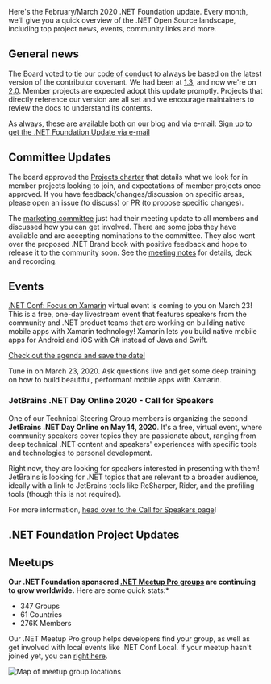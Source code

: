 Here's the February/March 2020 .NET Foundation update. Every month, we'll give you a quick overview of the .NET Open Source landscape, including top project news, events, community links and more.

## General news

The Board voted to tie our [code of conduct](https://dotnetfoundation.org/code-of-conduct) to always be based on the latest version of the contributor covenant. We had been at [1.3](https://www.contributor-covenant.org/version/1/3/0/code-of-conduct/), and now we're on [2.0](https://www.contributor-covenant.org/version/2/0/code_of_conduct/). Member projects are expected adopt this update promptly. Projects that directly reference our version are all set and we encourage maintainers to review the docs to understand its contents.

As always, these are available both on our blog and via e-mail: [Sign up to get the .NET Foundation Update via e-mail](http://eepurl.com/dhL_qb)

## Committee Updates

The board approved the [Projects charter](https://github.com/dotnet-foundation/projects) that details what we look for in member projects looking to join, and expectations of member projects once approved. If you have feedback/changes/discussion on specific areas, please open an issue (to discuss) or PR (to propose specific changes).

The [marketing committee](https://github.com/dotnet-foundation/wg-marketing) just had their meeting update to all members and discussed how you can get involved. There are some jobs they have available and are accepting nominations to the committee. They also went over the proposed .NET Brand book with positive feedback and hope to release it to the community soon. See the [meeting notes](https://github.com/dotnet-foundation/wg-marketing/blob/master/Meetings/2020-Mar-05/README.md) for details, deck and recording. 

## Events
[.NET Conf: Focus on Xamarin](https://focus.dotnetconf.net) virtual event is coming to you on March 23! This is a free, one-day livestream event that features speakers from the community and .NET product teams that are working on building native mobile apps with Xamarin technology! Xamarin lets you build native mobile apps for Android and iOS with C# instead of Java and Swift.

[Check out the agenda and save the date!](https://focus.dotnetconf.net/Agenda)

Tune in on March 23, 2020. Ask questions live and get some deep training on how to build beautiful, performant mobile apps with Xamarin.

### JetBrains .NET Day Online 2020 - Call for Speakers

One of our Technical Steering Group members is organizing the second **JetBrains .NET Day Online on May 14, 2020**. It's a free, virtual event, where community speakers cover topics they are passionate about, ranging from deep technical .NET content and speakers' experiences with specific tools and technologies to personal development.

Right now, they are looking for speakers interested in presenting with them! JetBrains is looking for .NET topics that are relevant to a broader audience, ideally with a link to JetBrains tools like ReSharper, Rider, and the profiling tools (though this is not required). 

For more information, [head over to the Call for Speakers page](https://blog.jetbrains.com/dotnet/2020/02/13/jetbrains-net-day-online-2020-call-speakers/?utm_source=newsletter&utm_medium=referral&utm_campaign=resharper&utm_content=dnf2020-02)!

## .NET Foundation Project Updates

## Meetups

**Our .NET Foundation sponsored [.NET Meetup Pro groups](https://www.meetup.com/pro/dotnet) are continuing to grow worldwide.** Here are some quick stats:*
* 347 Groups
* 61 Countries
*	276K Members

Our .NET Meetup Pro group helps developers find your group, as well as get involved with local events like .NET Conf Local. If your meetup hasn't joined yet, you can [right here](https://aka.ms/add-dotnet-meetup).

![Map of meetup group locations](https://user-images.githubusercontent.com/1427284/74241694-64015800-4c91-11ea-9431-736bc05717a0.png)
